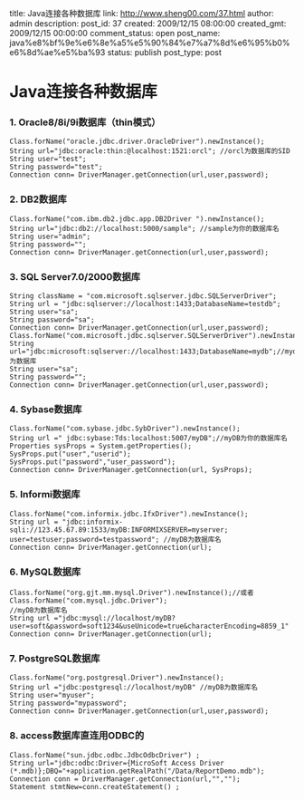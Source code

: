 title: Java连接各种数据库
link: http://www.sheng00.com/37.html
author: admin
description: 
post_id: 37
created: 2009/12/15 08:00:00
created_gmt: 2009/12/15 00:00:00
comment_status: open
post_name: java%e8%bf%9e%e6%8e%a5%e5%90%84%e7%a7%8d%e6%95%b0%e6%8d%ae%e5%ba%93
status: publish
post_type: post

# Java连接各种数据库

### 1\. Oracle8/8i/9i数据库（thin模式）
    
    
    Class.forName("oracle.jdbc.driver.OracleDriver").newInstance();
    String url="jdbc:oracle:thin:@localhost:1521:orcl"; //orcl为数据库的SID
    String user="test";
    String password="test";
    Connection conn= DriverManager.getConnection(url,user,password);
    

### 2\. DB2数据库
    
    
    Class.forName("com.ibm.db2.jdbc.app.DB2Driver ").newInstance();
    String url="jdbc:db2://localhost:5000/sample"; //sample为你的数据库名
    String user="admin";
    String password="";
    Connection conn= DriverManager.getConnection(url,user,password);
    

### 3\. SQL Server7.0/2000数据库
    
    
    String className = "com.microsoft.sqlserver.jdbc.SQLServerDriver";
    String url = "jdbc:sqlserver://localhost:1433;DatabaseName=testdb";
    String user="sa";
    String password="sa";
    Connection conn= DriverManager.getConnection(url,user,password);
    Class.forName("com.microsoft.jdbc.sqlserver.SQLServerDriver").newInstance();
    String url="jdbc:microsoft:sqlserver://localhost:1433;DatabaseName=mydb";//mydb为数据库
    String user="sa";
    String password="";
    Connection conn= DriverManager.getConnection(url,user,password);
    

### 4\. Sybase数据库
    
    
    Class.forName("com.sybase.jdbc.SybDriver").newInstance();
    String url =" jdbc:sybase:Tds:localhost:5007/myDB";//myDB为你的数据库名
    Properties sysProps = System.getProperties();
    SysProps.put("user","userid");
    SysProps.put("password","user_password");
    Connection conn= DriverManager.getConnection(url, SysProps);
    

### 5\. Informi数据库
    
    
    Class.forName("com.informix.jdbc.IfxDriver").newInstance();
    String url = "jdbc:informix-sqli://123.45.67.89:1533/myDB:INFORMIXSERVER=myserver;
    user=testuser;password=testpassword"; //myDB为数据库名
    Connection conn= DriverManager.getConnection(url);
    

### 6\. MySQL数据库
    
    
    Class.forName("org.gjt.mm.mysql.Driver").newInstance();//或者Class.forName("com.mysql.jdbc.Driver");
    //myDB为数据库名
    String url ="jdbc:mysql://localhost/myDB?user=soft&password=soft1234&useUnicode=true&characterEncoding=8859_1"
    Connection conn= DriverManager.getConnection(url);
    

### 7\. PostgreSQL数据库
    
    
    Class.forName("org.postgresql.Driver").newInstance();
    String url ="jdbc:postgresql://localhost/myDB" //myDB为数据库名
    String user="myuser";
    String password="mypassword";
    Connection conn= DriverManager.getConnection(url,user,password);
    

### 8\. access数据库直连用ODBC的
    
    
    Class.forName("sun.jdbc.odbc.JdbcOdbcDriver") ;
    String url="jdbc:odbc:Driver={MicroSoft Access Driver
    (*.mdb)};DBQ="+application.getRealPath("/Data/ReportDemo.mdb");
    Connection conn = DriverManager.getConnection(url,"","");
    Statement stmtNew=conn.createStatement() ;